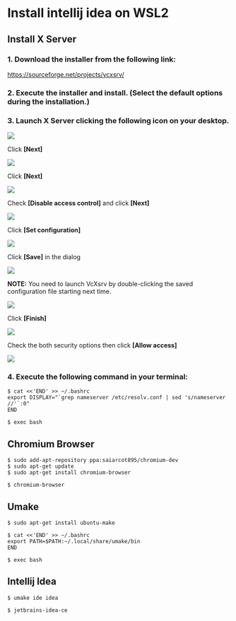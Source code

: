 # Install intellij idea on WSL2

## Install X Server

### 1. Download the installer from the following link:

  https://sourceforge.net/projects/vcxsrv/

### 2. Execute the installer and install. (Select the default options during the installation.)

### 3. Launch X Server clicking the following icon on your desktop.

![](./images/xserve-installation-001.png)

Click **[Next]**

![](./images/xserve-installation-002.png)

Click **[Next]**

![](./images/xserve-installation-003.png)

Check **[Disable access control]** and click **[Next]**

![](./images/xserve-installation-004.png)

Click **[Set configuration]**

![](./images/xserve-installation-005.png)

Click **[Save]** in the dialog

![](./images/xserve-installation-006.png)

**NOTE:** You need to launch VcXsrv by double-clicking the saved configuration file starting next time.

![](./images/xserve-installation-008.png)


Click **[Finish]**

![](./images/xserve-installation-005.png)

Check the both security options then click **[Allow access]**

![](./images/xserve-installation-007.png)


### 4. Execute the following command in your terminal:

```console
$ cat <<'END' >> ~/.bashrc
export DISPLAY="`grep nameserver /etc/resolv.conf | sed 's/nameserver //'`:0"
END

$ exec bash
```

## Chromium Browser

```console
$ sudo add-apt-repository ppa:saiarcot895/chromium-dev
$ sudo apt-get update
$ sudo apt-get install chromium-browser

$ chromium-browser
```

## Umake

```console
$ sudo apt-get install ubuntu-make

$ cat <<'END' >> ~/.bashrc
export PATH=$PATH:~/.local/share/umake/bin
END

$ exec bash
```

## Intellij Idea

```console
$ umake ide idea

$ jetbrains-idea-ce
```
